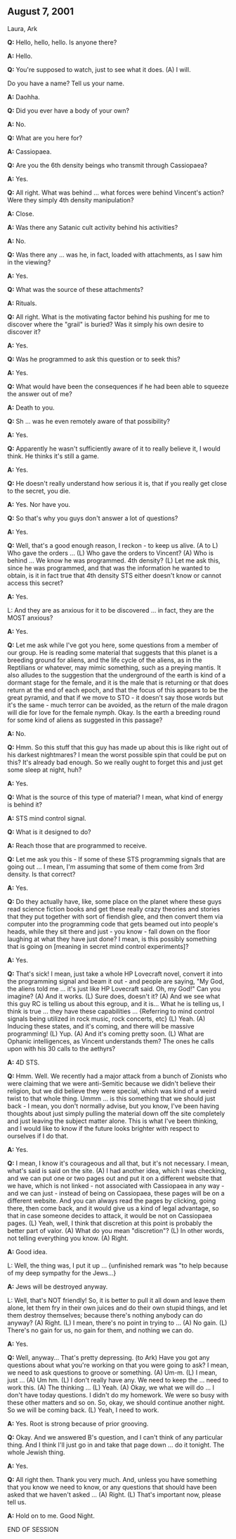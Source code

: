## August 7, 2001
Laura, Ark

**Q:** Hello, hello, hello. Is anyone there?

**A:** Hello.

**Q:** You're supposed to watch, just to see what it does. (A) I will.

Do you have a name? Tell us your name.

**A:** Daohha.

**Q:** Did you ever have a body of your own?

**A:** No.

**Q:** What are you here for?

**A:** Cassiopaea.

**Q:** Are you the 6th density beings who transmit through Cassiopaea?

**A:** Yes.

**Q:** All right. What was behind ... what forces were behind Vincent's action? Were they simply 4th density manipulation?

**A:** Close.

**A:** Was there any Satanic cult activity behind his activities?

**A:** No.

**Q:** Was there any ... was he, in fact, loaded with attachments, as I saw him in the viewing?

**A:** Yes.

**Q:** What was the source of these attachments?

**A:** Rituals.

**Q:** All right. What is the motivating factor behind his pushing for me to discover where the "grail" is buried? Was it simply his own desire to discover it?

**A:** Yes.

**Q:** Was he programmed to ask this question or to seek this?

**A:** Yes.

**Q:** What would have been the consequences if he had been able to squeeze the answer out of me?

**A:** Death to you.

**Q:** Sh ... was he even remotely aware of that possibility?

**A:** Yes.

**Q:** Apparently he wasn't sufficiently aware of it to really believe it, I would think. He thinks it's still a game.

**A:** Yes.

**Q:** He doesn't really understand how serious it is, that if you really get close to the secret, you die.

**A:** Yes. Nor have you.

**Q:** So that's why you guys don't answer a lot of questions?

**A:** Yes.

**Q:** Well, that's a good enough reason, I reckon - to keep us alive. (A to L) Who gave the orders ... (L) Who gave the orders to Vincent? (A) Who is behind ... We know he was programmed. 4th density? (L) Let me ask this, since he was programmed, and that was the information he wanted to obtain, is it in fact true that 4th density STS either doesn't know or cannot access this secret?

**A:** Yes.

L: And they are as anxious for it to be discovered ... in fact, they are the MOST anxious?

**A:** Yes.

**Q:** Let me ask while I've got you here, some questions from a member of our group. He is reading some material that suggests that this planet is a breeding ground for aliens, and the life cycle of the aliens, as in the Reptilians or whatever, may mimic something, such as a preying mantis. It also alludes to the suggestion that the underground of the earth is kind of a dormant stage for the female, and it is the male that is returning or that does return at the end of each epoch, and that the focus of this appears to be the great pyramid, and that if we move to STO - it doesn't say those words but it's the same - much terror can be avoided, as the return of the male dragon will die for love for the female nymph. Okay. Is the earth a breeding round for some kind of aliens as suggested in this passage?

**A:** No.

**Q:** Hmm. So this stuff that this guy has made up about this is like right out of his darkest nightmares? I mean the worst possible spin that could be put on this? It's already bad enough. So we really ought to forget this and just get some sleep at night, huh?

**A:** Yes.

**Q:** What is the source of this type of material? I mean, what kind of energy is behind it?

**A:** STS mind control signal.

**Q:** What is it designed to do?

**A:** Reach those that are programmed to receive.

**Q:** Let me ask you this - If some of these STS programming signals that are going out ... I mean, I'm assuming that some of them come from 3rd density. Is that correct?

**A:** Yes.

**Q:** Do they actually have, like, some place on the planet where these guys read science fiction books and get these really crazy theories and stories that they put together with sort of fiendish glee, and then convert them via computer into the programming code that gets beamed out into people's heads, while they sit there and just - you know - fall down on the floor laughing at what they have just done? I mean, is this possibly something that is going on [meaning in secret mind control experiments]?

**A:** Yes.

**Q:** That's sick! I mean, just take a whole HP Lovecraft novel, convert it into the programming signal and beam it out - and people are saying, "My God, the aliens told me ... it's just like HP Lovecraft said. Oh, my God!" Can you imagine? (A) And it works. (L) Sure does, doesn't it? (A) And we see what this guy RC is telling us about this egroup, and it is... What he is telling us, I think is true ... they have these capabilities ... {Referring to mind control signals being utilized in rock music, rock concerts, etc} (L) Yeah. (A) Inducing these states, and it's coming, and there will be massive programming! (L) Yup. (A) And it's coming pretty soon. (L) What are Ophanic intelligences, as Vincent understands them? The ones he calls upon with his 30 calls to the aethyrs?

**A:** 4D STS.

**Q:** Hmm. Well. We recently had a major attack from a bunch of Zionists who were claiming that we were anti-Semitic because we didn't believe their religion, but we did believe they were special, which was kind of a weird twist to that whole thing. Ummm ... is this something that we should just back - I mean, you don't normally advise, but you know, I've been having thoughts about just simply pulling the material down off the site completely and just leaving the subject matter alone. This is what I've been thinking, and I would like to know if the future looks brighter with respect to ourselves if I do that.

**A:** Yes.

**Q:** I mean, I know it's courageous and all that, but it's not necessary. I mean, what's said is said on the site. (A) I had another idea, which I was checking, and we can put one or two pages out and put it on a different website that we have, which is not linked - not associated with Cassiopaea in any way - and we can just - instead of being on Cassiopaea, these pages will be on a different website. And you can always read the pages by clicking, going there, then come back, and it would give us a kind of legal advantage, so that in case someone decides to attack, it would be not on Cassiopaea pages. (L) Yeah, well, I think that discretion at this point is probably the better part of valor. (A) What do you mean "discretion"? (L) In other words, not telling everything you know. (A) Right.

**A:** Good idea.

L: Well, the thing was, I put it up ... {unfinished remark was "to help because of my deep sympathy for the Jews...}

**A:** Jews will be destroyed anyway.

L: Well, that's NOT friendly! So, it is better to pull it all down and leave them alone, let them fry in their own juices and do their own stupid things, and let them destroy themselves; because there's nothing anybody can do anyway? (A) Right. (L) I mean, there's no point in trying to ... (A) No gain. (L) There's no gain for us, no gain for them, and nothing we can do.

**A:** Yes.

**Q:** Well, anyway... That's pretty depressing. (to Ark) Have you got any questions about what you're working on that you were going to ask? I mean, we need to ask questions to groove or something. (A) Um-m. (L) I mean, just ... (A) Um hm. (L) I don't really have any. We need to keep the ... need to work this. (A) The thinking ... (L) Yeah. (A) Okay, we what we will do ... I don't have today questions. I didn't do my homework. We were so busy with these other matters and so on. So, okay, we should continue another night. So we will be coming back. (L) Yeah, I need to work.

**A:** Yes. Root is strong because of prior grooving.

**Q:** Okay. And we answered B's question, and I can't think of any particular thing. And I think I'll just go in and take that page down ... do it tonight. The whole Jewish thing.

**A:** Yes.

**Q:** All right then. Thank you very much. And, unless you have something that you know we need to know, or any questions that should have been asked that we haven't asked ... (A) Right. (L) That's important now, please tell us.

**A:** Hold on to me. Good Night.

END OF SESSION

